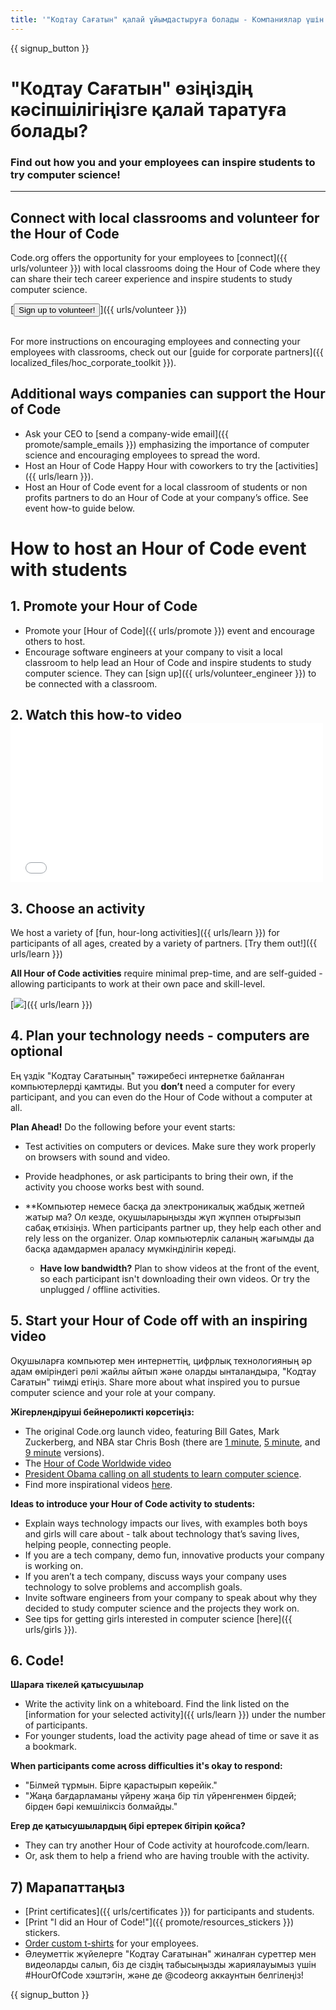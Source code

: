 ```yaml
---
title: '"Кодтау Сағатын" қалай ұйымдастыруға болады - Компаниялар үшін'
---
```


{{ signup_button }}

# "Кодтау Сағатын" өзіңіздің кәсіпшілігіңізге қалай таратуға болады?

### Find out how you and your employees can inspire students to try computer science!

* * *

## Connect with local classrooms and volunteer for the Hour of Code

Code.org offers the opportunity for your employees to [connect]({{ urls/volunteer }}) with local classrooms doing the Hour of Code where they can share their tech career experience and inspire students to study computer science.

[<button>Sign up to volunteer!</button>]({{ urls/volunteer }}) <br /> <br />

For more instructions on encouraging employees and connecting your employees with classrooms, check out our [guide for corporate partners]({{ localized_files/hoc_corporate_toolkit }}).

## Additional ways companies can support the Hour of Code

- Ask your CEO to [send a company-wide email]({{ promote/sample_emails }}) emphasizing the importance of computer science and encouraging employees to spread the word.
- Host an Hour of Code Happy Hour with coworkers to try the [activities]({{ urls/learn }}).
- Host an Hour of Code event for a local classroom of students or non profits partners to do an Hour of Code at your company’s office. See event how-to guide below.

# How to host an Hour of Code event with students

## 1. Promote your Hour of Code

- Promote your [Hour of Code]({{ urls/promote }}) event and encourage others to host.
- Encourage software engineers at your company to visit a local classroom to help lead an Hour of Code and inspire students to study computer science. They can [sign up]({{ urls/volunteer_engineer }}) to be connected with a classroom.

## 2. Watch this how-to video <iframe width="500" height="255" src="//www.youtube.com/embed/SrnvvWDm73k" frameborder="0" allowfullscreen mark="crwd-mark"></iframe> 

## 3. Choose an activity

We host a variety of [fun, hour-long activities]({{ urls/learn }}) for participants of all ages, created by a variety of partners. [Try them out!]({{ urls/learn }})

**All Hour of Code activities** require minimal prep-time, and are self-guided - allowing participants to work at their own pace and skill-level.

[![](/images/fit-700/tutorials.png)]({{ urls/learn }})

## 4. Plan your technology needs - computers are optional

Ең үздік "Кодтау Сағатының" тәжиребесі интернетке байланған компьютерлерді қамтиды. But you **don’t** need a computer for every participant, and you can even do the Hour of Code without a computer at all.

**Plan Ahead!** Do the following before your event starts:

- Test activities on computers or devices. Make sure they work properly on browsers with sound and video.
- Provide headphones, or ask participants to bring their own, if the activity you choose works best with sound.
- **Компьютер немесе басқа да электроникалық жабдық жетпей жатыр ма?</a> Ол кезде, оқушыларыңызды жұп жұппен отырғызып сабақ өткізіңіз. When participants partner up, they help each other and rely less on the organizer. Олар компьютерлік саланың жағымды да басқа адамдармен араласу мүмкінділігін көреді.</li> 
    
    - **Have low bandwidth?** Plan to show videos at the front of the event, so each participant isn't downloading their own videos. Or try the unplugged / offline activities.</ul> 
    
    ## 5. Start your Hour of Code off with an inspiring video
    
    Оқушыларға компьютер мен интернеттің, цифрлық технологияның әр адам өміріндегі рөлі жайлы айтып және оларды ынталандыра, "Кодтау Сағатын" тиімді етіңіз. Share more about what inspired you to pursue computer science and your role at your company.
    
    **Жігерлендіруші бейнероликті көрсетіңіз:**
    
    - The original Code.org launch video, featuring Bill Gates, Mark Zuckerberg, and NBA star Chris Bosh (there are [1 minute](https://www.youtube.com/watch?v=qYZF6oIZtfc), [5 minute](https://www.youtube.com/watch?v=nKIu9yen5nc), and [9 minute](https://www.youtube.com/watch?v=dU1xS07N-FA) versions).
    - The [Hour of Code Worldwide video](https://www.youtube.com/watch?v=KsOIlDT145A)
    - [President Obama calling on all students to learn computer science](https://www.youtube.com/watch?v=6XvmhE1J9PY).
    - Find more inspirational videos [here](https://www.youtube.com/playlist?list=PLzdnOPI1iJNfpD8i4Sx7U0y2MccnrNZuP).
    
    **Ideas to introduce your Hour of Code activity to students:**
    
    - Explain ways technology impacts our lives, with examples both boys and girls will care about - talk about technology that’s saving lives, helping people, connecting people.
    - If you are a tech company, demo fun, innovative products your company is working on.
    - If you aren’t a tech company, discuss ways your company uses technology to solve problems and accomplish goals.
    - Invite software engineers from your company to speak about why they decided to study computer science and the projects they work on.
    - See tips for getting girls interested in computer science [here]({{ urls/girls }}).
    
    ## 6. Code!
    
    **Шараға тікелей қатысушылар**
    
    - Write the activity link on a whiteboard. Find the link listed on the [information for your selected activity]({{ urls/learn }}) under the number of participants.
    - For younger students, load the activity page ahead of time or save it as a bookmark.
    
    **When participants come across difficulties it's okay to respond:**
    
    - "Білмей тұрмын. Бірге қарастырып көрейік."
    - "Жаңа бағдарламаны үйрену жаңа бір тіл үйренгенмен бірдей; бірден бәрі кемшіліксіз болмайды."
    
    **Егер де қатысушылардың бірі ертерек бітіріп қойса?**
    
    - They can try another Hour of Code activity at hourofcode.com/learn.
    - Or, ask them to help a friend who are having trouble with the activity.
    
    ## 7) Марапаттаңыз
    
    - [Print certificates]({{ urls/certificates }}) for participants and students.
    - [Print "I did an Hour of Code!"]({{ promote/resources_stickers }}) stickers.
    - [Order custom t-shirts](http://blog.code.org/post/132608499493/hour-of-code-shirts-and-more) for your employees.
    - Әлеуметтік жүйелерге "Кодтау Сағатынан" жиналған суреттер мен видеоларды салып, біз де сіздің табысыңызды жариялауымыз үшін #HourOfCode хэштэгін, және де @codeorg аккаунтын белгілеңіз!
    
    {{ signup_button }}